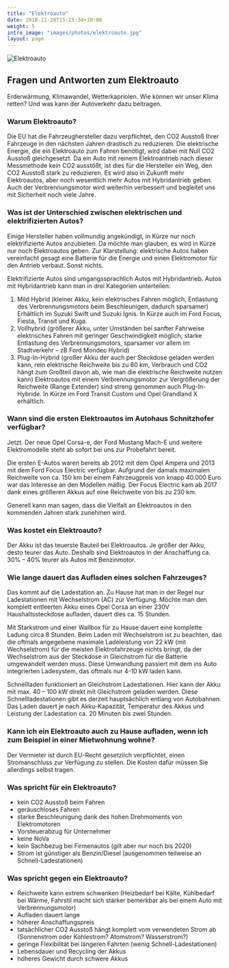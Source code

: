 ```yaml
---
title: "Elektroauto"
date: 2018-11-28T15:15:34+10:00
weight: 5
intro_image: "images/photos/elektroauto.jpg"
layout: page
---
```

<img src="{{ 'images/photos/elektroauto.jpg' | relative_url }}" alt="Elektroauto"/>

## Fragen und Antworten zum Elektroauto

Erderwärmung, Klimawandel, Wetterkapriolen. Wie können wir unser Klima retten? Und was kann der Autoverkehr dazu beitragen.

### Warum Elektroauto?

Die EU hat die Fahrzeughersteller dazu verpflichtet, den CO2 Ausstoß Ihrer Fahrzeuge in den nächsten Jahren drastisch zu reduzieren. Die elektrische Energie, die ein Elektroauto zum Fahren benötigt, wird dabei mit Null CO2 Ausstoß gleichgesetzt. Da ein Auto mit reinem Elektroantrieb nach dieser Messmethode kein CO2 ausstößt, ist dies für die Hersteller ein Weg, den CO2 Ausstoß stark zu reduzieren. Es wird also in Zukunft mehr Elektroautos, aber noch wesentlich mehr Autos mit Hybridantrieb geben. Auch der Verbrennungsmotor wird weiterhin verbessert und begleitet uns mit Sicherheit noch viele Jahre.

### Was ist der Unterschied zwischen elektrischen und elektrifizierten Autos?

Einige Hersteller haben vollmundig angekündigt, in Kürze nur noch elektrifizierte Autos anzubieten. Da möchte man glauben, es wird in Kürze nur noch Elektroautos geben. Zur Klarstellung: elektrische Autos haben vereinfacht gesagt eine Batterie für die Energie und einen Elektromotor für den Antrieb verbaut. Sonst nichts.

Elektrifizierte Autos sind umgangssprachlich Autos mit Hybridantrieb. Autos mit Hybridantrieb kann man in drei Kategorien unterteilen:

1. Mild Hybrid (kleiner Akku, kein elektrisches Fahren möglich, Entlastung des Verbrennungsmotors beim Beschleunigen, dadurch sparsamer) Erhältlich im Suzuki Swift und Suzuki Ignis. In Kürze auch im Ford Focus, Fiesta, Transit und Kuga.
2. Vollhybrid (größerer Akku, unter Umständen bei sanfter Fahrweise elektrisches Fahren mit geringer Geschwindigkeit möglich, starke Entlastung des Verbrennungsmotors, sparsamer vor allem im Stadtverkehr – zB Ford Mondeo Hybrid)
3. Plug-In-Hybrid (großer Akku der auch per Steckdose geladen werden kann, rein elektrische Reichweite bis zu 60 km, Verbrauch und CO2 hängt zum Großteil davon ab, wie man die elektrische Reichweite nutzen kann) Elektroautos mit einem Verbrennungsmotor zur Vergrößerung der Reichweite (Range Extender) sind streng genommen auch Plug-In-Hybride. In Kürze im Ford Transit Custom und Opel Grandland X erhältlich.

### Wann sind die ersten Elektroautos im Autohaus Schnitzhofer verfügbar?

Jetzt. Der neue Opel Corsa-e, der Ford Mustang Mach-E und weitere Elektromodelle steht ab sofort bei uns zur Probefahrt bereit.

Die ersten E-Autos waren bereits ab 2012 mit dem Opel Ampera und 2013 mit dem Ford Focus Electric verfügbar. Aufgrund der damals maximalen Reichweite von ca. 150 km bei einem Fahrzeugpreis von knapp 40.000 Euro war das Interesse an den Modellen mäßig. Der Focus Electric kam ab 2017 dank eines größeren Akkus auf eine Reichweite von bis zu 230 km.

Generell kann man sagen, dass die Vielfalt an Elektroautos in den kommenden Jahren stark zunehmen wird.

### Was kostet ein Elektroauto?

Der Akku ist das teuerste Bauteil bei Elektroautos. Je größer der Akku, desto teurer das Auto. Deshalb sind Elektroautos in der Anschaffung ca. 30% – 40% teurer als Autos mit Benzinmotor.
### Wie lange dauert das Aufladen eines solchen Fahrzeuges?

Das kommt auf die Ladestation an. Zu Hause hat man in der Regel nur Ladestationen mit Wechselstrom (AC) zur Verfügung. Möchte man den komplett entleerten Akku eines Opel Corsa an einer 230V Haushaltssteckdose aufladen, dauert dies ca. 15 Stunden.

Mit Starkstrom und einer Wallbox für zu Hause dauert eine komplette Ladung circa 8 Stunden. Beim Laden mit Wechselstrom ist zu beachten, das die oftmals angegebene maximale Ladeleistung von 22 kW (mit Wechselstrom) für die meisten Elektrofahrzeuge nichts bringt, da der Wechselstrom aus der Steckdose in Gleichstrom für die Batterie umgewandelt werden muss. Diese Umwandlung passiert mit dem ins Auto integrierten Ladesystem, das oftmals nur 4-10 kW laden kann.

Schnellladen funktioniert an Gleichstrom Ladestationen. Hier kann der Akku mit max. 40 – 100 kW direkt mit Gleichstrom geladen werden. Diese Schnellladestationen gibt es derzeit hauptsächlich entlang von Autobahnen. Das Laden dauert je nach Akku-Kapazität, Temperatur des Akkus und Leistung der Ladestation ca. 20 Minuten bis zwei Stunden.
### Kann ich ein Elektroauto auch zu Hause aufladen, wenn ich zum Beispiel in einer Mietwohnung wohne?

Der Vermieter ist durch EU-Recht gesetzlich verpflichtet, einen Stromanschluss zur Verfügung zu stellen. Die Kosten dafür müssen Sie allerdings selbst tragen.

### Was spricht für ein Elektroauto?

* kein CO2 Ausstoß beim Fahren
* geräuschloses Fahren
* starke Beschleunigung dank des hohen Drehmoments von Elektromotoren
* Vorsteuerabzug für Unternehmer
* keine NoVa
* kein Sachbezug bei Firmenautos (gilt aber nur noch bis 2020)
* Strom ist günstiger als Benzin/Diesel (ausgenommen teilweise an Schnell-Ladestationen)

### Was spricht gegen ein Elektroauto?

* Reichweite kann extrem schwanken (Heizbedarf bei Kälte, Kühlbedarf bei Wärme, Fahrstil macht sich stärker bemerkbar als bei einem Auto mit Verbrennungsmotor)
* Aufladen dauert lange
* höherer Anschaffungspreis
* tatsächlicher CO2 Ausstoß hängt komplett vom verwendeten Strom ab (Sonnenstrom oder Kohlestrom? Atomstrom? Wasserstrom?)
* geringe Flexibilität bei längeren Fahrten (wenig Schnell-Ladestationen)
* Lebensdauer und Recycling der Akkus
* höheres Gewicht durch schwere Akkus